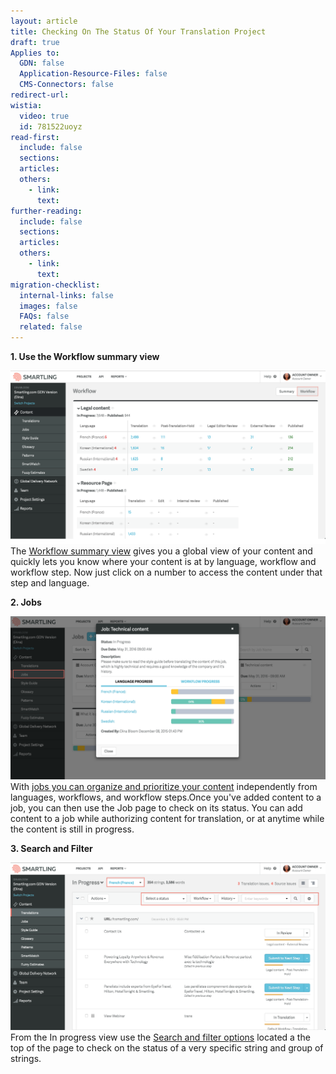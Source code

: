 ```yaml
---
layout: article
title: Checking On The Status Of Your Translation Project
draft: true
Applies to:
  GDN: false
  Application-Resource-Files: false
  CMS-Connectors: false
redirect-url:
wistia:
  video: true
  id: 781522uoyz
read-first:
  include: false
  sections:
  articles:
  others:
    - link:
      text:
further-reading:
  include: false
  sections:
  articles:
  others:
    - link:
      text:
migration-checklist:
  internal-links: false
  images: false
  FAQs: false
  related: false
---
```



**1. Use the Workflow summary view**

![](/uploads/versions/checkstatus---x----2560-1408x---.png)The [Workflow summary view](/hc/en-us/articles/203574006-The-Summary-Screen-Account-Owners-and-Project-Managers) gives you a global view of your content and quickly lets you know where your content is at by language, workflow and workflow step. Now just click on a number to access the content under that step and language.

**2. Jobs**

![](/uploads/versions/checkstatus2---x----2551-1322x---.png)With [jobs you can organize and prioritize your content](/hc/en-us/articles/202670453-Jobs-Organize-and-Prioritize-Translations) independently from languages, workflows, and workflow steps.Once you've added content to a job, you can then use the Job page to check on its status. You can add content to a job while authorizing content for translation, or at anytime while the content is still in progress.

**3. Search and Filter**

![](/uploads/versions/checkstatus3---x----2552-1359x---.png)From the In progress view use the [Search and filter options](/hc/en-us/articles/203416806-Search-and-Filter-Agency-Account-Owners-and-Translation-Resource-Managers) located a the top of the page to check on the status of a very specific string and group of strings.